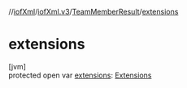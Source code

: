 //[iofXml](../../../index.md)/[iofXml.v3](../index.md)/[TeamMemberResult](index.md)/[extensions](extensions.md)

# extensions

[jvm]\
protected open var [extensions](extensions.md): [Extensions](../-extensions/index.md)
